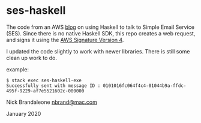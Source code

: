 # ses-haskell

The code from an AWS [blog](https://aws.amazon.com/blogs/messaging-and-targeting/ses-and-haskell/) on using Haskell to talk to Simple Email Service (SES).
Since there is no native Haskell SDK, this repo creates a web request, and signs it using the 
[AWS Signature Version 4](https://docs.aws.amazon.com/general/latest/gr/sigv4_signing.html).

I updated the code slightly to work with newer libraries.  There is still some clean up work to do.

example:
``` shell
$ stack exec ses-haskell-exe
Successfully sent with message ID : 0101016fc064f4c4-01044b9a-ffdc-495f-9229-af7e5521602c-000000
```

Nick Brandaleone
nbrand@mac.com

January 2020
